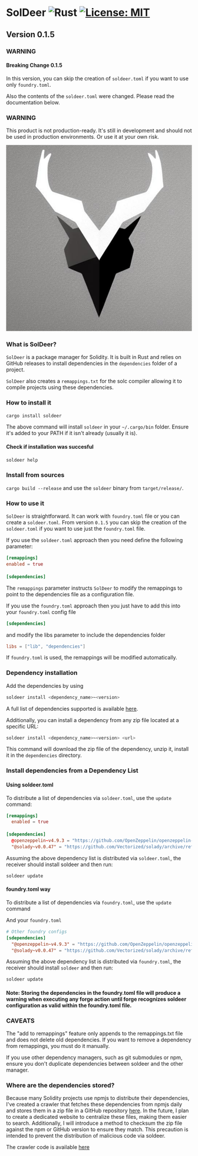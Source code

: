 # SolDeer ![Rust][rust-badge] [![License: MIT][license-badge]][license]

## Version 0.1.5

### WARNING

#### Breaking Change 0.1.5

In this version, you can skip the creation of `soldeer.toml` if you want to use only `foundry.toml`.

Also the contents of the `soldeer.toml` were changed. Please read the documentation below.

### WARNING

This product is not production-ready. It's still in development and should not be used in production environments. Or use it at your own risk.

[rust-badge]: https://img.shields.io/badge/Built%20with%20-Rust-e43716.svg
[license]: https://opensource.org/licenses/MIT
[license-badge]: https://img.shields.io/badge/License-MIT-blue.svg

<p align="center">
  <img src="./soldeer.jpeg" />
</p>

### What is SolDeer?

`SolDeer` is a package manager for Solidity. It is built in Rust and relies on GitHub releases to install dependencies in the `dependencies` folder of a project.

`SolDeer` also creates a `remappings.txt` for the solc compiler allowing it to compile projects using these dependencies.

### How to install it

```bash
cargo install soldeer
```

The above command will install `soldeer` in your `~/.cargo/bin` folder. Ensure it's added to your PATH if it isn't already (usually it is).

#### Check if installation was succesful

```bash
soldeer help
```

### Install from sources

`cargo build --release` and use the `soldeer` binary from `target/release/`.

### How to use it

`SolDeer` is straightforward. It can work with `foundry.toml` file or you can create a `soldeer.toml`. From version `0.1.5` you can skip the creation of the `soldeer.toml`
if you want to use just the `foundry.toml` file.

If you use the `soldeer.toml` approach then you need define the following parameter:

```toml
[remappings]
enabled = true

[sdependencies]

```

The `remappings` parameter instructs `SolDeer` to modify the remappings to point to the dependencies file as a configuration file.

If you use the `foundry.toml` approach then you just have to add this into your `foundry.toml` config file

```toml
[sdependencies]

```

and modify the libs parameter to include the dependencies folder

```toml
libs = ["lib", "dependencies"]
```

If `foundry.toml` is used, the remappings will be modified automatically.

### Dependency installation

Add the dependencies by using

```bash
soldeer install <dependency_name>~<version>
```

A full list of dependencies supported is available [here](https://github.com/mario-eth/soldeer-versions/blob/main/all_dependencies.toml).

Additionally, you can install a dependency from any zip file located at a specific URL:

```bash
soldeer install <dependency_name>~<version> <url>
```

This command will download the zip file of the dependency, unzip it, install it in the `dependencies` directory.

### Install dependencies from a Dependency List

#### Using soldeer.toml

To distribute a list of dependencies via `soldeer.toml`, use the `update` command:

```toml
[remappings]
  enabled = true

[sdependencies]
  @openzeppelin~v4.9.3 = "https://github.com/OpenZeppelin/openzeppelin-contracts/archive/refs/tags/v4.9.3.zip"
  "@solady~v0.0.47" = "https://github.com/Vectorized/solady/archive/refs/tags/v0.0.47.zip"
```

Assuming the above dependency list is distributed via `soldeer.toml`, the receiver should install soldeer and then run:

```bash
soldeer update
```

#### foundry.toml way

To distribute a list of dependencies via `foundry.toml`, use the `update` command

And your `foundry.toml`

```toml
# Other foundry configs
[sdependencies]
  "@openzeppelin~v4.9.3" = "https://github.com/OpenZeppelin/openzeppelin-contracts/archive/refs/tags/v4.9.3.zip"
  "@solady~v0.0.47" = "https://github.com/Vectorized/solady/archive/refs/tags/v0.0.47.zip"
```

Assuming the above dependency list is distributed via `foundry.toml`, the receiver should install `soldeer` and then run:

```bash
soldeer update
```

#### Note: Storing the dependencies in the foundry.toml file will produce a warning when executing any forge action until forge recognizes soldeer configuration as valid within the foundry.toml file.

### CAVEATS

The "add to remappings" feature only appends to the remappings.txt file and does not delete old dependencies. If you want to remove a dependency from remappings, you must do it manually.

If you use other dependency managers, such as git submodules or npm, ensure you don't duplicate dependencies between soldeer and the other manager.

### Where are the dependencies stored?

Because many Solidity projects use npmjs to distribute their dependencies, I've created a crawler that fetches these dependencies from npmjs daily and stores them in a zip file in a GitHub repository [here](https://github.com/mario-eth/soldeer-versions/tree/main/all_versions). In the future, I plan to create a dedicated website to centralize these files, making them easier to search. Additionally, I will introduce a method to checksum the zip file against the npm or GitHub version to ensure they match. This precaution is intended to prevent the distribution of malicious code via soldeer.

The crawler code is available [here](./crawler/)
